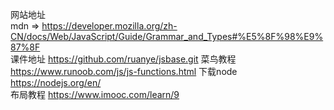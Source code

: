 网站地址  
mdn => https://developer.mozilla.org/zh-CN/docs/Web/JavaScript/Guide/Grammar_and_Types#%E5%8F%98%E9%87%8F  
课件地址  https://github.com/ruanye/jsbase.git
菜鸟教程  https://www.runoob.com/js/js-functions.html
下载node https://nodejs.org/en/  
布局教程   https://www.imooc.com/learn/9